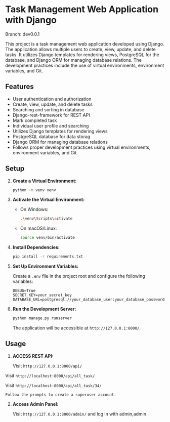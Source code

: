 # Task Management Web Application with Django

Branch: dev0.0.1

This project is a task management web application developed using Django. The application allows multiple users to create, view, update, and delete tasks. It utilizes Django templates for rendering views, PostgreSQL for the database, and Django ORM for managing database relations. The development practices include the use of virtual environments, environment variables, and Git.

## Features

- User authentication and authorization
- Create, view, update, and delete tasks
- Searching and sorting in database
- Django-rest-framework for REST API
- Mark completed task
- Individual user profile and searching
- Utilizes Django templates for rendering views
- PostgreSQL database for data storag
-  Django ORM for managing database relations
- Follows proper development practices using virtual environments, environment variables, and Git

## Setup


2. **Create a Virtual Environment:**

    ```bash
    python -m venv venv
    ```

2. **Activate the Virtual Environment:**

    - On Windows:

        ```bash
        .\venv\Scripts\activate
        ```

    - On macOS/Linux:

        ```bash
        source venv/bin/activate
        ```

3. **Install Dependencies:**

    ```bash
    pip install -r requirements.txt
    ```

4. **Set Up Environment Variables:**

    Create a `.env` file in the project root and configure the following variables:

    ```dotenv
    DEBUG=True
    SECRET_KEY=your_secret_key
    DATABASE_URL=postgresql://your_database_user:your_database_password@localhost:5432/your_database_name
    ```

5. **Run the Development Server:**

    ```bash
    python manage.py runserver
    ```

    The application will be accessible at `http://127.0.0.1:8000/`.

## Usage

1. **ACCESS REST API:**

   Visit `http://127.0.0.1:8000/api/`

  Visit `http://localhost:8000/api/all_task/`
    
  Visit `http://localhost:8000/api/all_task/34/`

    Follow the prompts to create a superuser account.

2. **Access Admin Panel:**

    Visit `http://127.0.0.1:8000/admin/` and log in with admin,admin
